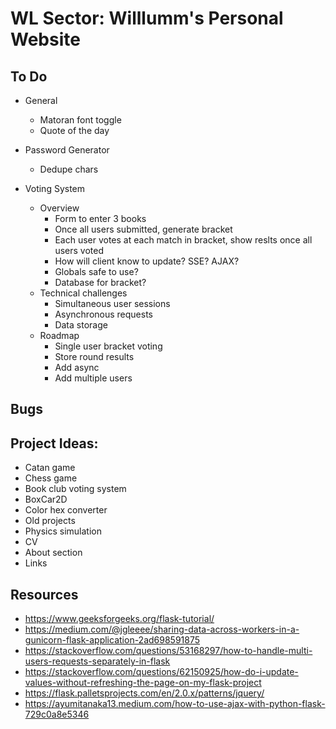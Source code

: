 # WL Sector: Willlumm's Personal Website

## To Do
    
- General
  - Matoran font toggle
  - Quote of the day

- Password Generator
  - Dedupe chars

- Voting System
  - Overview
    - Form to enter 3 books
    - Once all users submitted, generate bracket
    - Each user votes at each match in bracket, show reslts once all users voted
    - How will client know to update? SSE? AJAX?
    - Globals safe to use?
    - Database for bracket?
  - Technical challenges
    - Simultaneous user sessions
    - Asynchronous requests
    - Data storage
  - Roadmap
    - Single user bracket voting
    - Store round results
    - Add async
    - Add multiple users

## Bugs

## Project Ideas:
- Catan game
- Chess game
- Book club voting system
- BoxCar2D
- Color hex converter
- Old projects
- Physics simulation
- CV
- About section
- Links

## Resources
- https://www.geeksforgeeks.org/flask-tutorial/
- https://medium.com/@jgleeee/sharing-data-across-workers-in-a-gunicorn-flask-application-2ad698591875
- https://stackoverflow.com/questions/53168297/how-to-handle-multi-users-requests-separately-in-flask
- https://stackoverflow.com/questions/62150925/how-do-i-update-values-without-refreshing-the-page-on-my-flask-project
- https://flask.palletsprojects.com/en/2.0.x/patterns/jquery/
- https://ayumitanaka13.medium.com/how-to-use-ajax-with-python-flask-729c0a8e5346

